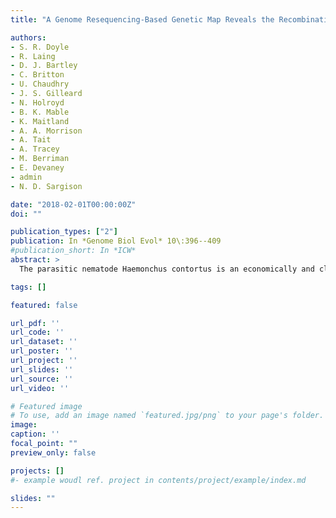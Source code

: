 ```yaml
---
title: "A Genome Resequencing-Based Genetic Map Reveals the Recombination Landscape of an Outbred Parasitic Nematode in the Presence of Polyploidy and Polyandry"

authors:
- S. R. Doyle
- R. Laing
- D. J. Bartley
- C. Britton
- U. Chaudhry
- J. S. Gilleard
- N. Holroyd
- B. K. Mable
- K. Maitland
- A. A. Morrison
- A. Tait
- A. Tracey
- M. Berriman
- E. Devaney
- admin
- N. D. Sargison

date: "2018-02-01T00:00:00Z"
doi: ""

publication_types: ["2"]
publication: In *Genome Biol Evol* 10\:396--409
#publication_short: In *ICW*
abstract: >
  The parasitic nematode Haemonchus contortus is an economically and clinically important pathogen of small ruminants, and a model system for understanding the mechanisms and evolution of traits such as anthelmintic resistance. Anthelmintic resistance is widespread and is a major threat to the sustainability of livestock agriculture globally; however, little is known about the genome architecture and parameters such as recombination that will ultimately influence the rate at which resistance may evolve and spread. Here, we performed a genetic cross between two divergent strains of H. contortus, and subsequently used whole-genome resequencing of a female worm and her brood to identify the distribution of genome-wide variation that characterizes these strains. Using a novel bioinformatic approach to identify variants that segregate as expected in a pseudotestcross, we characterized linkage groups and estimated genetic distances between markers to generate a chromosome-scale F1 genetic map. We exploited this map to reveal the recombination landscape, the first for any helminth species, demonstrating extensive variation in recombination rate within and between chromosomes. Analyses of these data also revealed the extent of polyandry, whereby at least eight males were found to have contributed to the genetic variation of the progeny analyzed. Triploid offspring were also identified, which we hypothesize are the result of nondisjunction during female meiosis or polyspermy. These results expand our knowledge of the genetics of parasitic helminths and the unusual life-history of H. contortus, and enhance ongoing efforts to understand the genetic basis of resistance to the drugs used to control these worms and for related species that infect livestock and humans throughout the world. This study also demonstrates the feasibility of using whole-genome resequencing data to directly construct a genetic map in a single generation cross from a noninbred nonmodel organism with a complex lifecycle.

tags: []

featured: false

url_pdf: ''
url_code: ''
url_dataset: ''
url_poster: ''
url_project: ''
url_slides: ''
url_source: ''
url_video: ''

# Featured image
# To use, add an image named `featured.jpg/png` to your page's folder.
image:
caption: ''
focal_point: ""
preview_only: false

projects: []
#- example woudl ref. project in contents/project/example/index.md

slides: ""
---
```


